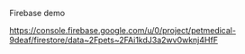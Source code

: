 Firebase demo


https://console.firebase.google.com/u/0/project/petmedical-9deaf/firestore/data~2Fpets~2FAi1kdJ3a2wv0wknj4HfF

